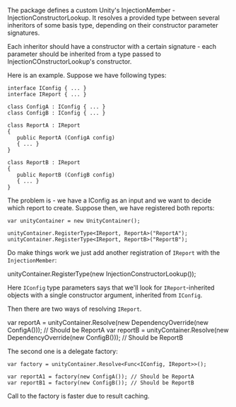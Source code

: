 The package defines a custom Unity's InjectionMember - InjectionConstructorLookup. It resolves a provided type between several inheritors of some basis type, depending on their constructor parameter signatures.

Each inheritor should have a constructor with a certain signature - each parameter should be inherited from a type passed to InjectionCOnstructorLookup's constructor.

Here is an example. Suppose we have following types:

```
interface IConfig { ... }
interface IReport { ... }

class ConfigA : IConfig { ... }
class ConfigB : IConfig { ... }

class ReportA : IReport
{
   public ReportA (ConfigA config)
   { ... }
}

class ReportB : IReport
{
   public ReportB (ConfigB config)
   { ... }
}
```

The problem is - we have a IConfig as an input and we want to decide which report to create.
Suppose then, we have registered both reports:

```
var unityContainer = new UnityContainer();

unityContainer.RegisterType<IReport, ReportA>("ReportA");
unityContainer.RegisterType<IReport, ReportB>("ReportB");
```

Do make things work we just add another registration of `IReport` with the `InjectionMember`:

   unityContainer.RegisterType<IReport>(new InjectionConstructorLookup<IConfig>());

Here `IConfig` type parameters says that we'll look for `IReport`-inherited objects with a single constructor argument, inherited from `IConfig`.

Then there are two ways of resolving `IReport`.

   var reportA = unityContainer.Resolve<IReport>(new DependencyOverride<IConfig>(new ConfigA())); // Should be ReportA
   var reportB = unityContainer.Resolve<IReport>(new DependencyOverride<IConfig>(new ConfigB())); // Should be ReportB

The second one is a delegate factory:

```
var factory = unityContainer.Resolve<Func<IConfig, IReport>>();

var reportA1 = factory(new ConfigA()); // Should be ReportA
var reportB1 = factory(new ConfigB()); // Should be ReportB
```

Call to the factory is faster due to result caching.

